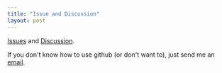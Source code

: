 ```yaml
---
title: "Issue and Discussion"
layout: post
---
```


[Issues](https://github.com/tulimid1/individualPlots2SubPlots-matlab/issues) and [Discussion](https://github.com/tulimid1/individualPlots2SubPlots-matlab/discussions).

If you don't know how to use github (or don't want to), just send me an [email](mailto:tulimid@udel.edu). 
